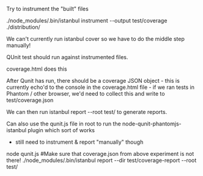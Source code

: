 Try to instrument the "built" files

./node_modules/.bin/istanbul instrument --output test/coverage ./distribution/


We can't currently run istanbul cover so we have to do the middle step manually!

QUnit test should run against instrumented files.

coverage.html does this

After Qunit has run, there should be a coverage JSON object - this is currently 
echo'd to the console in the coverage.html file - if we ran tests in Phantom / other browser, we'd need
to collect this and write to test/coverage.json

We can then run istanbul report --root test/ to generate reports.

Can also use the qunit.js file in root to run the node-qunit-phantomjs-istanbul plugin which sort of works
- still need to instrument & report "manually" though

node qunit.js
#Make sure that coverage.json from above experiment is not there!
./node_modules/.bin/istanbul report --dir test/coverage-report --root test/
